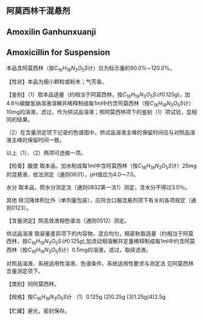 ## 阿莫西林干混悬剂

## Amoxilin Ganhunxuanji

## Amoxicillin for Suspension

本品含阿莫西林（按$C_{16}H_{19}N_{3}O_{5}S$计）应为标示量的90.0%∼120.0%。

【性状】本品为细小颗粒或粉末；气芳香。

【鉴别】（1）取本品适量（约相当于阿莫西林，按$C_{16}H_{19}N_{3}O_{5}S计0.125g)$，加4.6％碳酸氢钠溶液溶解并稀释制成每1ml中约含阿莫西林（按$C_{16}H_{19}N_{3}O_{5}S$计）10mg的溶液，滤过，作为供试品溶液；照阿莫西林项下的鉴别（1）项试验，显相同的结果。

（2）在含量测定项下记录的色谱图中，供试品溶液主峰的保留时间应与对照品溶液主峰的保留时间一致。

以上（1）、（2）两项可选做一项。

【检查】酸度 取本品，加水制成每1ml中含阿莫西林（按$C_{16}H_{19}N_{3}O_{5}S$计）25mg的混悬液，依法测定（通则0631），pH值应为4.0～7.0。

水分 取本品，照水分测定法（通则0832第一法1）测定，含水分不得过3.0％。

其他 除沉降体积比外（单剂量包装），应符合口服混悬剂项下有关的各项规定（通则0123）。

【含量测定】照高效液相色谱法（通则0512）测定。

供试品溶液 取装量差异项下的内容物，混合均匀，精密称取适量（约相当于阿莫西林，按$C_{16}H_{19}N_{3}O_{5}S计0.125g),$加流动相溶解并定量稀释制成每1ml中约含阿莫西林（按$C_{16}H_{19}N_{3}O_{5}S$计）0.5mg的溶液，滤过，取续滤液。

对照品溶液、系统适用性溶液、色谱条件、系统适用性要求与测定法 见阿莫西林含量测定项下。

【类别】同阿莫西林。

【规格】按$C_{16}H_{19}N_{3}O_{5}S$计 （1）0.125g (2)0.25g (3)1.25g(4)2.5g

【贮藏】避光，密封保存。